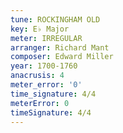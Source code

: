 ```yaml
---
tune: ROCKINGHAM OLD
key: E♭ Major
meter: IRREGULAR
arranger: Richard Mant
composer: Edward Miller
year: 1700-1760
anacrusis: 4
meter_error: '0'
time_signature: 4/4
meterError: 0
timeSignature: 4/4
---
```

